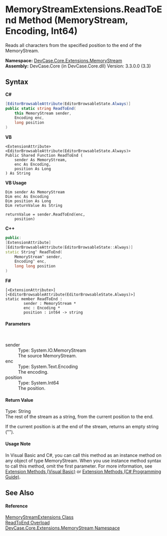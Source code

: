 # MemoryStreamExtensions.ReadToEnd Method (MemoryStream, Encoding, Int64)
 

Reads all characters from the specified position to the end of the MemoryStream.

**Namespace:**&nbsp;<a href="N_DevCase_Core_Extensions_MemoryStream">DevCase.Core.Extensions.MemoryStream</a><br />**Assembly:**&nbsp;DevCase.Core (in DevCase.Core.dll) Version: 3.3.0.0 (3.3)

## Syntax

**C#**<br />
``` C#
[EditorBrowsableAttribute(EditorBrowsableState.Always)]
public static string ReadToEnd(
	this MemoryStream sender,
	Encoding enc,
	long position
)
```

**VB**<br />
``` VB
<ExtensionAttribute>
<EditorBrowsableAttribute(EditorBrowsableState.Always)>
Public Shared Function ReadToEnd ( 
	sender As MemoryStream,
	enc As Encoding,
	position As Long
) As String
```

**VB Usage**<br />
``` VB Usage
Dim sender As MemoryStream
Dim enc As Encoding
Dim position As Long
Dim returnValue As String

returnValue = sender.ReadToEnd(enc, 
	position)
```

**C++**<br />
``` C++
public:
[ExtensionAttribute]
[EditorBrowsableAttribute(EditorBrowsableState::Always)]
static String^ ReadToEnd(
	MemoryStream^ sender, 
	Encoding^ enc, 
	long long position
)
```

**F#**<br />
``` F#
[<ExtensionAttribute>]
[<EditorBrowsableAttribute(EditorBrowsableState.Always)>]
static member ReadToEnd : 
        sender : MemoryStream * 
        enc : Encoding * 
        position : int64 -> string 

```


#### Parameters
&nbsp;<dl><dt>sender</dt><dd>Type: System.IO.MemoryStream<br />The source MemoryStream.</dd><dt>enc</dt><dd>Type: System.Text.Encoding<br />The encoding.</dd><dt>position</dt><dd>Type: System.Int64<br />The position.</dd></dl>

#### Return Value
Type: String<br />The rest of the stream as a string, from the current position to the end. 

 If the current position is at the end of the stream, returns an empty string ("").

#### Usage Note
In Visual Basic and C#, you can call this method as an instance method on any object of type MemoryStream. When you use instance method syntax to call this method, omit the first parameter. For more information, see <a href="https://docs.microsoft.com/dotnet/visual-basic/programming-guide/language-features/procedures/extension-methods">Extension Methods (Visual Basic)</a> or <a href="https://docs.microsoft.com/dotnet/csharp/programming-guide/classes-and-structs/extension-methods">Extension Methods (C# Programming Guide)</a>.

## See Also


#### Reference
<a href="T_DevCase_Core_Extensions_MemoryStream_MemoryStreamExtensions">MemoryStreamExtensions Class</a><br /><a href="Overload_DevCase_Core_Extensions_MemoryStream_MemoryStreamExtensions_ReadToEnd">ReadToEnd Overload</a><br /><a href="N_DevCase_Core_Extensions_MemoryStream">DevCase.Core.Extensions.MemoryStream Namespace</a><br />